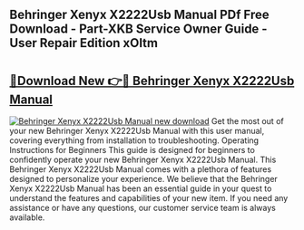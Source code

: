 ## Behringer Xenyx X2222Usb Manual PDf Free Download - Part-XKB Service Owner Guide - User Repair Edition xOItm

# <h2><a href="http://bc29768.oget.top/?id=Behringer+Xenyx+X2222Usb+Manual">🔗Download New 👉🔴 Behringer Xenyx X2222Usb Manual</a></h2>

[![Behringer Xenyx X2222Usb Manual new download](https://i.imgur.com/5g1atiW.png)](http://bc29768.oget.top/?id=Behringer+Xenyx+X2222Usb+Manual)
Get the most out of your new Behringer Xenyx X2222Usb Manual with this user manual, covering everything from installation to troubleshooting. Operating Instructions for Beginners This guide is designed for beginners to confidently operate your new Behringer Xenyx X2222Usb Manual. This Behringer Xenyx X2222Usb Manual comes with a plethora of features designed to personalize your experience. We believe that the Behringer Xenyx X2222Usb Manual has been an essential guide in your quest to understand the features and capabilities of your new item. If you need any assistance or have any questions, our customer service team is always available.
